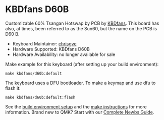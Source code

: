 # KBDfans D60B

Customizable 60% Tsangan Hotswap by PCB by [KBDfans](https://kbdfans.com).
This board has also, at times, been referred to as the Sun60, but the name on the PCB is D60 B.

- Keyboard Maintainer: [chrisgve](https://github.com/chrisgve)
- Hardware Supported: KBDfans D60B
- Hardware Availability: no longer available for sale

Make example for this keyboard (after setting up your build environment):

    make kbdfans/d60b:default

The keyboard uses a DFU bootloader. To make a keymap and use dfu to flash it:

    make kbdfans/d60b:default:flash

See the [build environment setup](https://docs.qmk.fm/#/getting_started_build_tools) and the [make instructions](https://docs.qmk.fm/#/getting_started_make_guide) for more information. Brand new to QMK? Start with our [Complete Newbs Guide](https://docs.qmk.fm/#/newbs).
